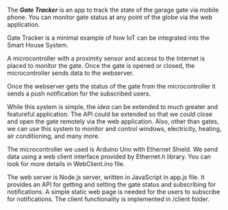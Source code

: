 The ***Gate Tracker*** is an app to track the state of the garage gate via mobile phone.
You can monitor gate status at any point of the globe via the web application.

Gate Tracker is a minimal example of how IoT can be integrated into the Smart House System.

A microcontroller with a proximity sensor and access to the Internet is placed 
to monitor the gate. Once the gate is opened or closed, the microcontroller sends data to 
the webserver.

Once the webserver gets the status of the gate from the microcontroller it sends a push notification
for the subscribed users.

While this system is simple, the _idea_ can be extended to much greater and featureful 
application. 
The API could be extended so that we could close and open the gate remotely via the web application.
Also, other than gates, we can use this system to monitor and control windows, electricity, heating,
air conditioning, and many more.

The microcontroller we used is Arduino Uno with Ethernet Shield. We send data using a web client interface
provided by Ethernet.h library. You can look for more details in WebClient.ino file. 

The web server is Node.js server, written in JavaScript in app.js file. It provides an API for getting and setting the
gate status and subscribing for notifications. A simple static web page is needed for the users to subscribe 
for notifications. The client functionality is implemented in /client folder.




